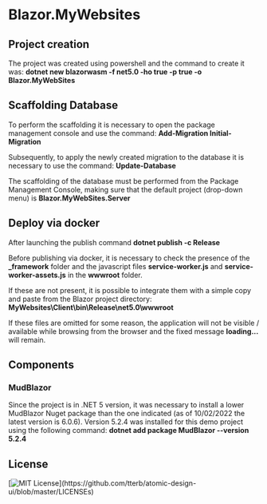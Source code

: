 # Blazor.MyWebsites

## Project creation

The project was created using powershell and the command to create it was: **dotnet new blazorwasm -f net5.0 -ho true -p true -o Blazor.MyWebSites**

## Scaffolding Database

To perform the scaffolding it is necessary to open the package management console and use the command: **Add-Migration Initial-Migration**

Subsequently, to apply the newly created migration to the database it is necessary to use the command: **Update-Database**

The scaffolding of the database must be performed from the Package Management Console, making sure that the default project (drop-down menu) is **Blazor.MyWebSites.Server**

## Deploy via docker

After launching the publish command **dotnet publish -c Release**

Before publishing via docker, it is necessary to check the presence of the **_framework** folder and the javascript files **service-worker.js** and **service-worker-assets.js** in the **wwwroot** folder.

If these are not present, it is possible to integrate them with a simple copy and paste from the Blazor project directory: **MyWebsites\Client\bin\Release\net5.0\wwwroot**

If these files are omitted for some reason, the application will not be visible / available while browsing from the browser and the fixed message **loading...** will remain.

## Components

### MudBlazor

Since the project is in .NET 5 version, it was necessary to install a lower MudBlazor Nuget package than the one indicated (as of 10/02/2022 the latest version is 6.0.6).
Version 5.2.4 was installed for this demo project using the following command: **dotnet add package MudBlazor --version 5.2.4**

## License

[![MIT License](https://img.shields.io/apm/l/atomic-design-ui.svg?)](https://github.com/tterb/atomic-design-ui/blob/master/LICENSEs)

